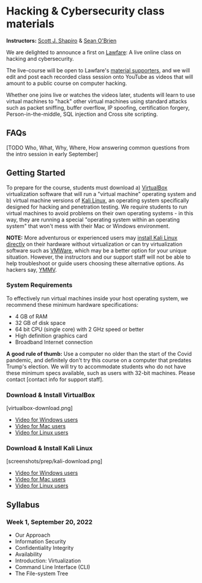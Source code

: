 # Hacking &amp; Cybersecurity class materials
**Instructors:** [Scott J. Shapiro](mailto:scott.shapiro@yale.edu) &amp; [Sean O'Brien](mailto:sean.obrien@yale.edu)

We are delighted to announce a first on [Lawfare](https://www.lawfareblog.com/lawfare-hacking-and-cybersecurity-course): A live online class on hacking and cybersecurity.

The live-course will be open to Lawfare's [material supporters](https://www.patreon.com/lawfare), and we will edit and post each recorded class session onto YouTube as videos that will amount to a public course on computer hacking. 

Whether one joins live or watches the videos later, students will learn to use virtual machines to "hack" other virtual machines using standard attacks such as packet sniffing, buffer overflow, IP spoofing, certification forgery, Person-in-the-middle, SQL injection and Cross site scripting.

## FAQs

[TODO Who, What, Why, Where, How answering common questions from the intro session in early September]

## Getting Started

To prepare for the course, students must download a) [VirtualBox](https://virtualbox.org) virtualization software that will run a "virtual machine" operating system and b) virtual machine versions of [Kali Linux](https://www.kali.org/get-kali/#kali-virtual-machines), an operating system specifically designed for hacking and penetration testing. We require students to run virtual machines to avoid problems on their own operating systems - in this way, they are running a special "operating system within an operating system" that won't mess with their Mac or Windows environment.

**NOTE:** More adventurous or experienced users may [install Kali Linux directly](https://www.kali.org/get-kali/) on their hardware without virtualization or can try virtualization software such as [VMWare](https://www.vmware.com), which may be a better option for your unique situation. However, the instructors and our support staff will not be able to help troubleshoot or guide users choosing these alternative options. As hackers say, [YMMV](https://www.howtogeek.com/693183/what-does-ymmv-mean-and-how-do-you-use-it/).

### System Requirements

To effectively run virtual machines inside your host operating system, we recommend these minimum hardware specifications: 

* 4 GB of RAM
* 32 GB of disk space
* 64 bit CPU (single core) with 2 GHz speed or better
* High definition graphics card
* Broadband Internet connection

**A good rule of thumb:** Use a computer no older than the start of the Covid pandemic, and definitely don't try this course on a computer that predates Trump's election.  We will try to accommodate students who do not have these minimum specs available, such as users with 32-bit machines.  Please contact [contact info for support staff].

### Download & Install VirtualBox

[virtualbox-download.png]

* [Video for Windows users]()
* [Video for Mac users]()
* [Video for Linux users]()

### Download & Install Kali Linux

[screenshots/prep/kali-download.png]

* [Video for Windows users]()
* [Video for Mac users]()
* [Video for Linux users]()

## Syllabus

### Week 1, September 20, 2022

* Our Approach
* Information Security
* Confidentiality Integrity
* Availability
* Introduction: Virtualization
* Command Line Interface (CLI)
* The File-system Tree


